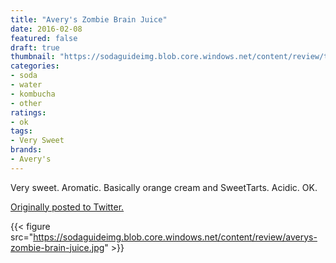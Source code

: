 ```yaml
---
title: "Avery's Zombie Brain Juice"
date: 2016-02-08
featured: false
draft: true
thumbnail: "https://sodaguideimg.blob.core.windows.net/content/review/thumbs/averys-zombie-brain-juice.jpg"
categories:
- soda
- water
- kombucha
- other
ratings:
- ok
tags:
- Very Sweet
brands:
- Avery's
---
```


Very sweet. Aromatic. Basically orange cream and SweetTarts. Acidic. OK.

[Originally posted to Twitter.](https://twitter.com/Cavorter/status/696770772262633472)

{{< figure src="https://sodaguideimg.blob.core.windows.net/content/review/averys-zombie-brain-juice.jpg" >}}


